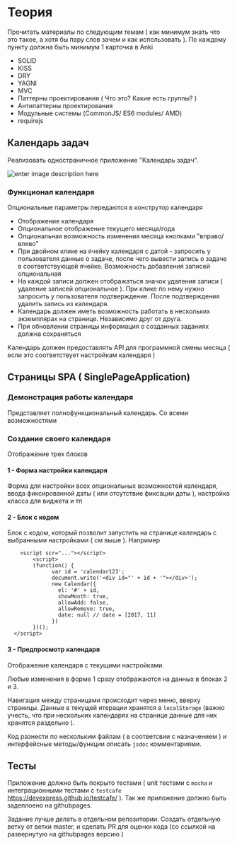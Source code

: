 # Теория

Прочитать материалы по следующим темам ( как минимум знать что это такое, а хотя бы пару слов зачем и как использовать ). По каждому пункту должна быть минимум 1 карточка в Anki

 - SOLID
 - KISS
 - DRY
 - YAGNI
 - MVC
 - Паттерны проектирования ( Что это? Какие есть группы? )
 - Антипаттерны проектирования
 - Модульные системы (CommonJS/ ES6 modules/ AMD)
 - requirejs

## Календарь задач

Реализовать одностраничное приложение "Календарь задач".

![enter image description here](https://github.com/vvscode/js--base-course/blob/e39522cad41dfc6022bee5526fcb26f754c91260/04/ht/calendar-spa.png)

### Функционал календаря

Опциональные параметры передаются в конструтор календаря

 - Отображение календаря
 - Опциональное отображение текущего месяца/года
 - Опциональная возможность изменения месяца кнопками "вправо/влево"
 - При двойном клике на ячейку календаря с датой - запросить у пользователя данные о задаче, после чего вывести запись о задаче в соответствующей ячейке. Возможность добавления записей опциональная
 - На каждой записи должен отображаться значок удаления записи ( удаление записей опциональное ). При клике по нему нужно запросить у пользователя подтверждение. После подтверждения удалить запись из календаря.
 - Календарь должен иметь возможность работать в нескольких экземплярах на странице. Независимо друг от друга.
 - При обновлении страницы информация о созданных заданиях должна сохраняться
 
Календарь должен предоставлять API для программной смены месяца ( если это соответствует настройкам календаря )


## Страницы SPA ( SinglePageApplication)

### Демонстрация работы календаря

Представляет полнофункциональный календарь. Со всеми возможностями

### Создание своего календаря

Отображение трех блоков

#### 	1 - Форма настройки календаря
Форма для настройки всех опциональных возможностей календаря, ввода фиксированной даты ( или отсутствие фиксации даты ), настройка класса для виджета и тп

#### 2 - Блок с кодом
Блок с кодом, который позволит запустить на странице календарь с выбранными настройками ( см выше ).  Например
```
    <script scr="..."></script>
		<script>
		(function() {
			  var id = 'calendar123';
			  document.write('<div id="' + id + '"></div>');
			  new Calendar({
			    el: '#' + id,
			    showMonth: true,
			    allowAdd: false,
			    allowRemove: true,
			    date: null // date = [2017, 11]
			  })
		})();
  </script>
  ``` 

#### 3 - Предпросмотр календаря
Отображение календаря с текущими настройками.

Любые изменения в форме 1 сразу отображаются на данных в блоках 2 и 3.

Навигация между страницами происходит через меню, вверху страницы. Данные в текущей итерации хранятся в `localStorage` (важно учесть, что при нескольких календарях на странице данные для них хранятся раздельно ). 

Код разнести по нескольким файлам ( в соответсвии с назначением ) и интерфейсные методы/функции описать `jsdoc` комментариями.

## Тесты

Приложение должно быть покрыто тестами ( unit тестами c `mocha` и  интеграционными тестами c `testcafe` https://devexpress.github.io/testcafe/ ). Так же приложение должно быть задеплоено на githubpages.

Задание лучше делать в отдельном репозитории. Создать отдельную ветку от ветки master, и сделать PR для оценки кода (со ссылкой на развернутую на githubpages версию )
